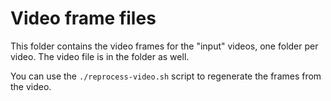 # Video frame files

This folder contains the video frames for the "input" videos, one folder per
video. The video file is in the folder as well.

You can use the `./reprocess-video.sh` script to regenerate the frames from the video.
